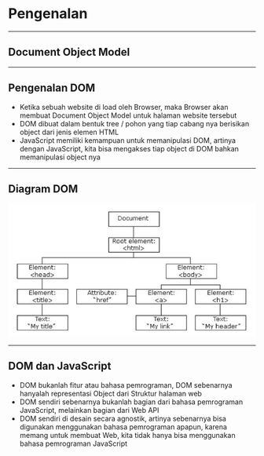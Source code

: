# Pengenalan

---

## Document Object Model

---

## Pengenalan DOM

- Ketika sebuah website di load oleh Browser, maka Browser akan membuat Document Object Model untuk halaman website tersebut
- DOM dibuat dalam bentuk tree / pohon yang tiap cabang nya berisikan object dari jenis elemen HTML
- JavaScript memiliki kemampuan untuk memanipulasi DOM, artinya dengan JavaScript, kita bisa mengakses tiap object di DOM bahkan memanipulasi object nya

---

## Diagram DOM

![1](../assets/img/1/1.PNG)

---

## DOM dan JavaScript

- DOM bukanlah fitur atau bahasa pemrograman, DOM sebenarnya hanyalah representasi Object dari Struktur halaman web
- DOM sendiri sebenarnya bukanlah bagian dari bahasa pemrograman JavaScript, melainkan bagian dari Web API
- DOM sendiri di desain secara agnostik, artinya sebenarnya bisa digunakan menggunakan bahasa pemrograman apapun, karena memang untuk membuat Web, kita tidak hanya bisa menggunakan bahasa pemrograman JavaScript